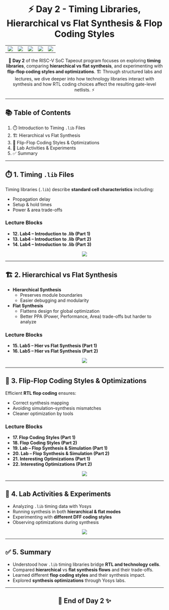 <div align="center">
  <h1>⚡ Day 2 - Timing Libraries, Hierarchical vs Flat Synthesis & Flop Coding Styles</h1>
</div>

<div align="center">
  <table>
    <tr>
      <td><img src="https://img.shields.io/badge/Week1-Day2-blueviolet" /></td>
      <td><img src="https://img.shields.io/badge/.lib-Files-green" /></td>
      <td><img src="https://img.shields.io/badge/Synthesis-Hier_vs_Flat-orange" /></td>
      <td><img src="https://img.shields.io/badge/Flops-Coding_Styles-blue" /></td>
      <td><img src="https://img.shields.io/badge/Tools-Yosys_HandsOn-red" /></td>
    </tr>
  </table>
  <p>🎯 <b>Day 2</b> of the RISC-V SoC Tapeout program focuses on exploring <b>timing libraries</b>, comparing <b>hierarchical vs flat synthesis</b>, and experimenting with <b>flip-flop coding styles and optimizations</b>. 🏗️  
  Through structured labs and lectures, we dive deeper into how technology libraries interact with synthesis and how RTL coding choices affect the resulting gate-level netlists. ⚡</p>
</div>

---

## 📚 Table of Contents
1. ⏱️ Introduction to Timing `.lib` Files  
2. 🏗️ Hierarchical vs Flat Synthesis  
3. 🔁 Flip-Flop Coding Styles & Optimizations  
4. 🧪 Lab Activities & Experiments  
5. ✅ Summary  

---

## ⏱️ 1. Timing `.lib` Files

Timing libraries (`.lib`) describe **standard cell characteristics** including:  
- Propagation delay  
- Setup & hold times  
- Power & area trade-offs  

### Lecture Blocks
- **12. Lab4 – Introduction to .lib (Part 1)**  
- **13. Lab4 – Introduction to .lib (Part 2)**  
- **14. Lab4 – Introduction to .lib (Part 3)**  

<p align="center">
  <img src="https://img.shields.io/badge/Concepts-Cell_Delays,_Setup/Hold-green" />
</p>

---

## 🏗️ 2. Hierarchical vs Flat Synthesis

- **Hierarchical Synthesis**  
  - Preserves module boundaries  
  - Easier debugging and modularity  
- **Flat Synthesis**  
  - Flattens design for global optimization  
  - Better PPA (Power, Performance, Area) trade-offs but harder to analyze  

### Lecture Blocks
- **15. Lab5 – Hier vs Flat Synthesis (Part 1)**  
- **16. Lab5 – Hier vs Flat Synthesis (Part 2)**  

<p align="center">
  <img src="https://img.shields.io/badge/Tradeoff-Optimization_vs_Modularity-orange" />
</p>

---

## 🔁 3. Flip-Flop Coding Styles & Optimizations

Efficient **RTL flop coding** ensures:  
- Correct synthesis mapping  
- Avoiding simulation–synthesis mismatches  
- Cleaner optimization by tools  

### Lecture Blocks
- **17. Flop Coding Styles (Part 1)**  
- **18. Flop Coding Styles (Part 2)**  
- **19. Lab – Flop Synthesis & Simulation (Part 1)**  
- **20. Lab – Flop Synthesis & Simulation (Part 2)**  
- **21. Interesting Optimizations (Part 1)**  
- **22. Interesting Optimizations (Part 2)**  

<p align="center">
  <img src="https://img.shields.io/badge/Focus-Reset_Handling,_Sensitivity_List-blue" />
</p>

---

## 🧪 4. Lab Activities & Experiments

- Analyzing `.lib` timing data with Yosys  
- Running synthesis in both **hierarchical & flat modes**  
- Experimenting with **different DFF coding styles**  
- Observing optimizations during synthesis  

<p align="center">
  <img src="https://img.shields.io/badge/Practice-Hands_On_Labs-red" />
</p>

---

## ✅ 5. Summary

- Understood how `.lib` timing libraries bridge **RTL and technology cells**.  
- Compared **hierarchical** vs **flat synthesis flows** and their trade-offs.  
- Learned different **flop coding styles** and their synthesis impact.  
- Explored **synthesis optimizations** through Yosys labs.  

---

<div align="center">
  <h2>🎉 End of Day 2 ✨</h2>
</div>

